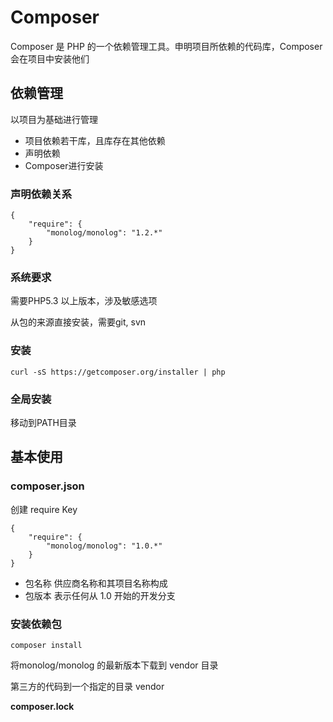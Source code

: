 # Composer

Composer 是 PHP 的一个依赖管理工具。申明项目所依赖的代码库，Composer会在项目中安装他们

## 依赖管理

以项目为基础进行管理

- 项目依赖若干库，且库存在其他依赖
- 声明依赖
- Composer进行安装

### 声明依赖关系

```
{
    "require": {
        "monolog/monolog": "1.2.*"
    }
}
```

### 系统要求

需要PHP5.3 以上版本，涉及敏感选项

从包的来源直接安装，需要git, svn

### 安装

```curl -sS https://getcomposer.org/installer | php```

### 全局安装

移动到PATH目录

## 基本使用

### composer.json

创建 require Key

```
{
    "require": {
        "monolog/monolog": "1.0.*"
    }
}
```
- 包名称 供应商名称和其项目名称构成
- 包版本 表示任何从 1.0 开始的开发分支

### 安装依赖包

`composer install`

将monolog/monolog 的最新版本下载到 vendor 目录

第三方的代码到一个指定的目录 vendor

**composer.lock**